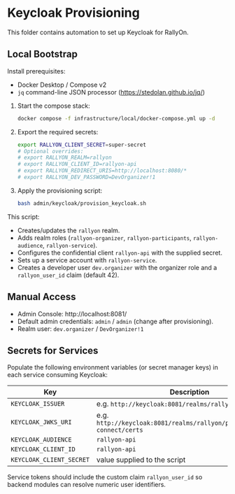 # Keycloak Provisioning

This folder contains automation to set up Keycloak for RallyOn.

## Local Bootstrap

Install prerequisites:
- Docker Desktop / Compose v2
- `jq` command-line JSON processor (https://stedolan.github.io/jq/)

1. Start the compose stack:
   ```bash
   docker compose -f infrastructure/local/docker-compose.yml up -d
   ```

2. Export the required secrets:
   ```bash
   export RALLYON_CLIENT_SECRET=super-secret
   # Optional overrides:
   # export RALLYON_REALM=rallyon
   # export RALLYON_CLIENT_ID=rallyon-api
   # export RALLYON_REDIRECT_URIS=http://localhost:8080/*
   # export RALLYON_DEV_PASSWORD=DevOrganizer!1
   ```

3. Apply the provisioning script:
   ```bash
   bash admin/keycloak/provision_keycloak.sh
   ```

This script:
- Creates/updates the `rallyon` realm.
- Adds realm roles (`rallyon-organizer`, `rallyon-participants`, `rallyon-audience`, `rallyon-service`).
- Configures the confidential client `rallyon-api` with the supplied secret.
- Sets up a service account with `rallyon-service`.
- Creates a developer user `dev.organizer` with the organizer role and a `rallyon_user_id` claim (default 42).

## Manual Access

- Admin Console: http://localhost:8081/
- Default admin credentials: `admin` / `admin` (change after provisioning).
- Realm user: `dev.organizer` / `DevOrganizer!1`

## Secrets for Services

Populate the following environment variables (or secret manager keys) in each service consuming Keycloak:

| Key | Description |
| --- | --- |
| `KEYCLOAK_ISSUER` | e.g. `http://keycloak:8081/realms/rallyon` |
| `KEYCLOAK_JWKS_URI` | e.g. `http://keycloak:8081/realms/rallyon/protocol/openid-connect/certs` |
| `KEYCLOAK_AUDIENCE` | `rallyon-api` |
| `KEYCLOAK_CLIENT_ID` | `rallyon-api` |
| `KEYCLOAK_CLIENT_SECRET` | value supplied to the script |

Service tokens should include the custom claim `rallyon_user_id` so backend modules can resolve numeric user identifiers.

